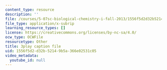 ```yaml
---
content_type: resource
description: ''
file: /courses/5-07sc-biological-chemistry-i-fall-2013/1556f5d2d32b52149b5a366e02531c05_ziJc5pSF5aM.vtt
file_type: application/x-subrip
learning_resource_types: []
license: https://creativecommons.org/licenses/by-nc-sa/4.0/
ocw_type: OCWFile
resourcetype: Other
title: 3play caption file
uid: 1556f5d2-d32b-5214-9b5a-366e02531c05
video_metadata:
  youtube_id: null
---
```

